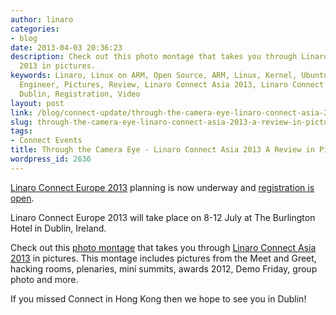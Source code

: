 ```yaml
---
author: linaro
categories:
- blog
date: 2013-04-03 20:36:23
description: Check out this photo montage that takes you through Linaro Connect Asia
  2013 in pictures.
keywords: Linaro, Linux on ARM, Open Source, ARM, Linux, Kernel, Ubuntu, Android,
  Engineer, Pictures, Review, Linaro Connect Asia 2013, Linaro Connect Europe 2013,
  Dublin, Registration, Video
layout: post
link: /blog/connect-update/through-the-camera-eye-linaro-connect-asia-2013-a-review-in-pictures/
slug: through-the-camera-eye-linaro-connect-asia-2013-a-review-in-pictures
tags:
- Connect Events
title: Through the Camera Eye - Linaro Connect Asia 2013 A Review in Pictures
wordpress_id: 2636
---
```


[Linaro Connect Europe 2013](/initiatives/connect/) planning is now underway and [registration is open](/blog/registration-for-linaro-connect-europe-2013-in-dublin-ireland-now-open/).

Linaro Connect Europe 2013 will take place on 8-12 July at The Burlington Hotel in Dublin, Ireland.



Check out this [photo montage](http://youtu.be/mNZWOFNrT2Q) that takes you through [Linaro Connect Asia 2013](https://wiki.linaro.org/Events/LCA13/) in pictures. This montage includes pictures from the Meet and Greet, hacking rooms, plenaries, mini summits, awards 2012, Demo Friday, group photo and more.

If you missed Connect in Hong Kong then we hope to see you in Dublin!